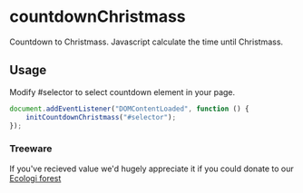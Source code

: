 # countdownChristmass
Countdown to Christmass. Javascript calculate the time until Christmass.


## Usage

Modify #selector to select countdown element in your page.

```js
document.addEventListener("DOMContentLoaded", function () {
    initCountdownChristmass("#selector");
});
```

### Treeware
If you've recieved value we'd hugely appreciate it if you could donate to our [Ecologi forest](https://ecologi.com/otik?r=62b9a35105736ce671f890ae)

